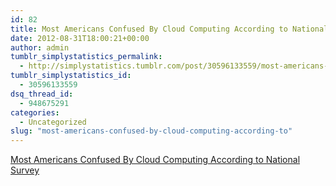 ```yaml
---
id: 82
title: Most Americans Confused By Cloud Computing According to National Survey
date: 2012-08-31T18:00:21+00:00
author: admin
tumblr_simplystatistics_permalink:
  - http://simplystatistics.tumblr.com/post/30596133559/most-americans-confused-by-cloud-computing-according-to
tumblr_simplystatistics_id:
  - 30596133559
dsq_thread_id:
  - 948675291
categories:
  - Uncategorized
slug: "most-americans-confused-by-cloud-computing-according-to"
---
```

[Most Americans Confused By Cloud Computing According to National Survey](http://www.citrix.com/English/NE/news/news.asp?newsID=2328309)
